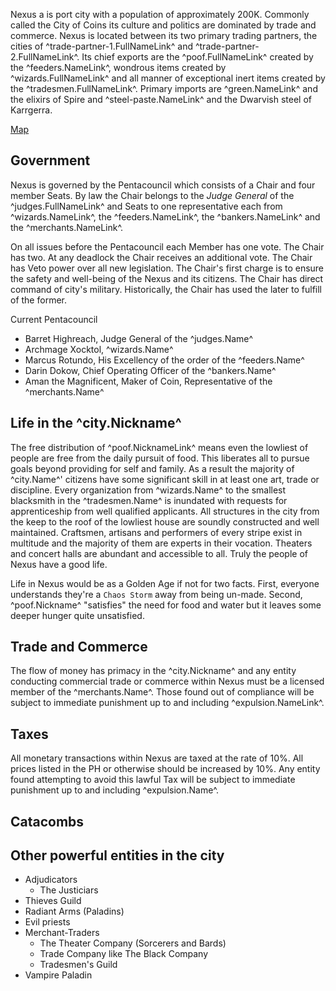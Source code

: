 Nexus a is port city with a population of approximately 200K. Commonly called the City of Coins its culture and politics are dominated by trade and commerce. Nexus is located between its two primary trading partners, the cities of ^trade-partner-1.FullNameLink^ and ^trade-partner-2.FullNameLink^. Its chief exports are the ^poof.FullNameLink^ created by the ^feeders.NameLink^, wondrous items created by ^wizards.FullNameLink^ and all manner of exceptional inert items created by the ^tradesmen.FullNameLink^. Primary imports are ^green.NameLink^ and the elixirs of Spire and ^steel-paste.NameLink^ and the Dwarvish steel of Karrgerra.

[Map](../images/city-of-coins-map.png)

## Government
Nexus is governed by the Pentacouncil which consists of a Chair and four member Seats. By law the Chair belongs to the *Judge General* of the ^judges.FullNameLink^ and Seats to one representative each from ^wizards.NameLink^, the ^feeders.NameLink^, the ^bankers.NameLink^ and the ^merchants.NameLink^.

On all issues before the Pentacouncil each Member has one vote. The Chair has two. At any deadlock the Chair receives an additional vote. The Chair has Veto power over all new legislation. The Chair's first charge is to ensure the safety and well-being of the Nexus and its citizens. The Chair has direct command of city's military. Historically, the Chair has used the later to fulfill of the former.

Current Pentacouncil
- Barret Highreach, Judge General of the ^judges.Name^
- Archmage Xocktol, ^wizards.Name^
- Marcus Rotundo, His Excellency of the order of the ^feeders.Name^
- Darin Dokow, Chief Operating Officer of the ^bankers.Name^
- Aman the Magnificent, Maker of Coin, Representative of the ^merchants.Name^

## Life in the ^city.Nickname^
The free distribution of ^poof.NicknameLink^ means even the lowliest of people are free from the daily pursuit of food. This liberates all to pursue goals beyond providing for self and family. As a result the majority of ^city.Name^' citizens have some significant skill in at least one art, trade or discipline. Every organization from ^wizards.Name^ to the smallest blacksmith in the ^tradesmen.Name^ is inundated with requests for apprenticeship from well qualified applicants. All structures in the city from the keep to the roof of the lowliest house are soundly constructed and well maintained. Craftsmen, artisans and performers of every stripe exist in multitude and the majority of them are experts in their vocation. Theaters and concert halls are abundant and accessible to all. Truly the people of Nexus have a good life.

Life in Nexus would be as a Golden Age if not for two facts. First, everyone understands they're a `Chaos Storm` away from being un-made. Second, ^poof.Nickname^ "satisfies" the need for food and water but it leaves some deeper hunger quite unsatisfied.

## Trade and Commerce
The flow of money has primacy in the ^city.Nickname^ and any entity conducting commercial trade or commerce within Nexus must be a licensed member of the ^merchants.Name^. Those found out of compliance will be subject to immediate punishment up to and including ^expulsion.NameLink^.

## Taxes
All monetary transactions within Nexus are taxed at the rate of 10%. All prices listed in the PH or otherwise should be increased by 10%. Any entity found attempting to avoid this lawful Tax will be subject to immediate punishment up to and including ^expulsion.Name^.

## Catacombs

## Other powerful entities in the city
- Adjudicators
    - The Justiciars
- Thieves Guild
- Radiant Arms (Paladins)
- Evil priests
- Merchant-Traders
    - The Theater Company (Sorcerers and Bards)
    - Trade Company like The Black Company
    - Tradesmen's Guild
- Vampire Paladin
